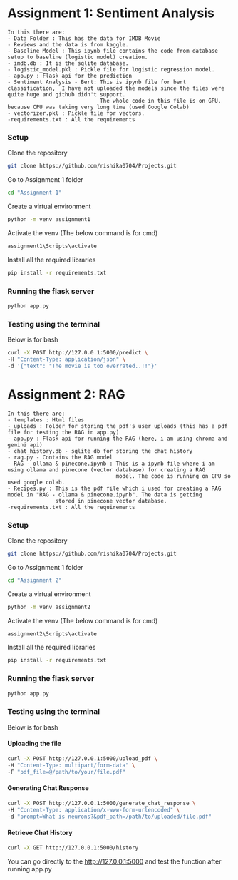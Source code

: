 # Assignment 1: Sentiment Analysis

```
In this there are:
- Data Folder : This has the data for IMDB Movie 
- Reviews and the data is from kaggle. 
- Baseline Model : This ipynb file contains the code from database setup to baseline (logistic model) creation. 
- imdb.db : It is the sqlite database. 
- logistic_model.pkl : Pickle file for logistic regression model. 
- app.py : Flask api for the prediction
- Sentiment Analysis - Bert: This is ipynb file for bert classification,  I have not uploaded the models since the files were quite huge and github didn't support.
                             The whole code in this file is on GPU, because CPU was taking very long time (used Google Colab)
- vectorizer.pkl : Pickle file for vectors.
-requirements.txt : All the requirements 

```

### Setup

Clone the repository 
```bash
git clone https://github.com/rishika0704/Projects.git
```
Go to Assignment 1 folder
```bash
cd "Assignment 1"
```
Create a virtual environment 
```bash
python -m venv assignment1
```
Activate the venv
(The below command is for cmd)
```bash
assignment1\Scripts\activate
```
Install all the required libraries
```bash
pip install -r requirements.txt
```
### Running the flask server
```bash
python app.py
```
### Testing using the terminal 
Below is for bash
```bash
curl -X POST http://127.0.0.1:5000/predict \
-H "Content-Type: application/json" \
-d '{"text": "The movie is too overrated..!!"}'
```

# Assignment 2: RAG
```
In this there are:
- templates : Html files
- uploads : Folder for storing the pdf's user uploads (this has a pdf file for testing the RAG in app.py)
- app.py : Flask api for running the RAG (here, i am using chroma and gemini api)
- chat_history.db - sqlite db for storing the chat history
- rag.py - Contains the RAG model
- RAG - ollama & pinecone.ipynb : This is a ipynb file where i am using ollama and pinecone (vector database) for creating a RAG 
                                  model. The code is running on GPU so used google colab. 
- Recipes.py : This is the pdf file which i used for creating a RAG model in "RAG - ollama & pinecone.ipynb". The data is getting 
               stored in pinecone vector database.
-requirements.txt : All the requirements 

```
### Setup

Clone the repository 
```bash
git clone https://github.com/rishika0704/Projects.git
```
Go to Assignment 1 folder
```bash
cd "Assignment 2"
```
Create a virtual environment 
```bash
python -m venv assignment2
```
Activate the venv
(The below command is for cmd)
```bash
assignment2\Scripts\activate
```
Install all the required libraries
```bash
pip install -r requirements.txt
```
### Running the flask server
```bash
python app.py
```
### Testing using the terminal 
Below is for bash
#### Uploading the file
```bash
curl -X POST http://127.0.0.1:5000/upload_pdf \
-H "Content-Type: multipart/form-data" \
-F "pdf_file=@/path/to/your/file.pdf"
```
#### Generating Chat Response
```bash 
curl -X POST http://127.0.0.1:5000/generate_chat_response \
-H "Content-Type: application/x-www-form-urlencoded" \
-d "prompt=What is neurons?&pdf_path=/path/to/uploaded/file.pdf"
```
#### Retrieve Chat History 
```bash
curl -X GET http://127.0.0.1:5000/history
```
You can go directly to the http://127.0.0.1:5000 and test the function after running app.py
